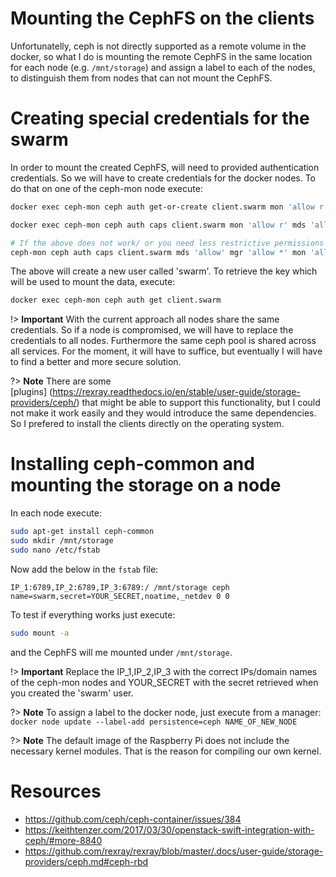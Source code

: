 # Mounting the CephFS on the clients 

Unfortunatelly, ceph is not directly supported as a remote volume
in the docker, so what I do is mounting the remote CephFS in the same
location for each node (e.g. ```/mnt/storage```) and assign a label to 
each of the nodes, to distinguish them from nodes that can not mount 
the CephFS. 


# Creating special credentials for the swarm

In order to mount the created CephFS, will need to provided authentication 
credentials. So we will have to create credentials for the docker nodes. To do 
that on one of the ceph-mon node execute:

```bash
docker exec ceph-mon ceph auth get-or-create client.swarm mon 'allow r' mds 'allow rw' osd 'allow * pool=storage'

docker exec ceph-mon ceph auth caps client.swarm mon 'allow r' mds 'allow rw' osd 'allow rwx pool=storage_metadata,allow rwx pool=storage_data'

# If the above does not work/ or you need less restrictive permissions execute:
ceph-mon ceph auth caps client.swarm mds 'allow' mgr 'allow *' mon 'allow *' osd 'allow *'
```

The above will create a new user called 'swarm'. To retrieve the key which will be used 
to mount the data, execute:

```bash
docker exec ceph-mon ceph auth get client.swarm
```


!> **Important** With the current approach all nodes share the same credentials.
So if a node is compromised, we will have to replace the credentials to all nodes.
Furthermore the same ceph pool is shared across all services. For the moment, it 
will have to suffice, but eventually I will have to find a better and more 
secure solution.

?> **Note** There are some  
[plugins] (https://rexray.readthedocs.io/en/stable/user-guide/storage-providers/ceph/)
that might be able to support this functionality, but I could not 
make it work easily and they would introduce the same dependencies.
So I prefered to install the clients directly on the operating system.

# Installing ceph-common and mounting the storage on a node

In each node execute:

```bash
sudo apt-get install ceph-common
sudo mkdir /mnt/storage
sudo nano /etc/fstab
```
Now add the below in the ```fstab``` file:

```
IP_1:6789,IP_2:6789,IP_3:6789:/ /mnt/storage ceph name=swarm,secret=YOUR_SECRET,noatime,_netdev 0 0
```

To test if everything works just execute:

```bash
sudo mount -a
```

and the CephFS will me mounted under ```/mnt/storage```.

!> **Important** Replace the IP_1,IP_2,IP_3 with the correct IPs/domain names of the ceph-mon nodes 
and YOUR_SECRET with the secret retrieved when you created the 'swarm' user.

?> **Note** To assign a label to the docker node, just execute from a manager: 
```docker node update --label-add persistence=ceph NAME_OF_NEW_NODE```



?> **Note** The default image of the Raspberry Pi does not include the necessary kernel modules.
That is the reason for compiling our own kernel.

# Resources
* https://github.com/ceph/ceph-container/issues/384
* https://keithtenzer.com/2017/03/30/openstack-swift-integration-with-ceph/#more-8840
* https://github.com/rexray/rexray/blob/master/.docs/user-guide/storage-providers/ceph.md#ceph-rbd
